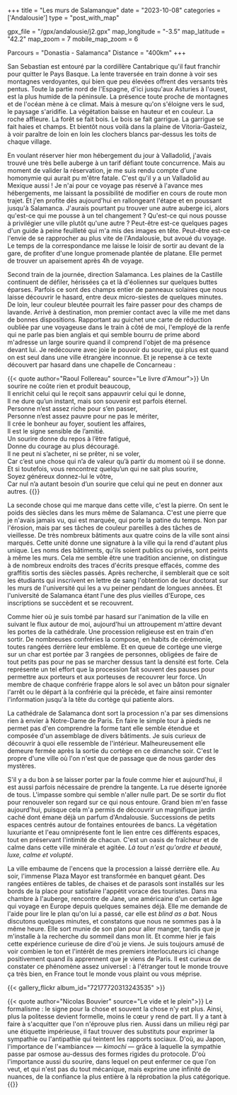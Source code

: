 +++
title = "Les murs de Salamanque"
date = "2023-10-08"
categories = ['Andalousie']
type = "post_with_map"

gpx_file = "/gpx/andalousie/j2.gpx"
map_longitude = "-3.5"
map_latitude = "42.2"
map_zoom = 7
mobile_map_zoom = 6

Parcours = "Donastia - Salamanca"
Distance = "400km"
+++

San Sebastian est entouré par la cordillère Cantabrique qu'il faut franchir pour quitter le Pays Basque. La lente traversée en train donne à voir ses montagnes 
verdoyantes, qui bien que peu élevées offrent des versants très pentus. Toute la partie nord de l'Espagne, d'ici jusqu'aux Asturies à l'ouest, est la plus 
humide de la péninsule. La présence toute proche de montagnes et de l'océan mène à ce climat. Mais à mesure qu'on s'éloigne vers le sud, le paysage s'aridifie. 
La végétation baisse en hauteur et en couleur. La roche affleure. La forêt se fait bois. Le bois se fait garrigue. La garrigue se fait haies et champs. Et bientôt 
nous voilà dans la plaine de Vitoria-Gasteiz, à voir paraître de loin en loin les clochers blancs par-dessus les toits de chaque village.

En voulant réserver hier mon hébergement du jour à Valladolid, j'avais trouvé une très belle auberge à un tarif défiant toute concurrence. Mais au moment de 
valider la réservation, je me suis rendu compte d'une homonymie qui aurait pu m'être fatale. C'est qu'il y a un Valladolid au Mexique aussi !
Je n'ai pour ce voyage pas réservé à l'avance mes hébergements, me laissant la possibilité de modifier en cours de route mon trajet. Et j'en profite dès 
aujourd'hui en rallongeant l'étape et en poussant jusqu'à Salamanca. J'aurais pourtant pu trouver une autre auberge ici, alors qu'est-ce qui me pousse à un tel 
changement ? Qu'est-ce qui nous pousse à privilégier une ville plutôt qu'une autre ? Peut-être est-ce quelques pages d'un guide à peine feuilleté qui m'a mis 
des images en tête. Peut-être est-ce l'envie de se rapprocher au plus vite de l'Andalousie, but avoué du voyage.
Le temps de la correspondance me laisse le loisir de sortir au devant de la gare, de profiter d'une longue promenade plantée de platane. Elle permet de 
trouver un apaisement après 4h de voyage.

Second train de la journée, direction Salamanca. Les plaines de la Castille continuent de défiler, hérissées ça et là d'éoliennes sur quelques buttes éparses. 
Parfois ce sont des champs entier de panneaux solaires que nous laisse découvrir le hasard, entre deux micro-siestes de quelques minutes. De loin, leur 
couleur bleutée pourrait les faire passer pour des champs de lavande.
Arrivé à destination, mon premier contact avec la ville me met dans de bonnes dispositions. Rapportant au guichet une carte de réduction oubliée par une 
voyageuse dans le train à côté de moi, l'employé de la renfe qui ne parle pas bien anglais et qui semble bourru de prime abord m'adresse un large sourire 
quand il comprend l'objet de ma présence devant lui. Je redécouvre avec joie le pouvoir du sourire, qui plus est quand on est seul dans une ville étrangère inconnue.
Et je repense à ce texte découvert par hasard dans une chapelle de Concarneau :

{{< quote author="Raoul Follereau" source="Le livre d'Amour">}}
Un sourire ne coûte rien et produit beaucoup,  
Il enrichit celui qui le reçoit sans appauvrir celui qui le donne,   
Il ne dure qu’un instant, mais son souvenir est parfois éternel.  
Personne n’est assez riche pour s’en passer,  
Personne n’est assez pauvre pour ne pas le mériter,   
Il crée le bonheur au foyer, soutient les affaires,  
Il est le signe sensible de l’amitié.  
Un sourire donne du repos à l’être fatigué,   
Donne du courage au plus découragé.  
Il ne peut ni s’acheter, ni se prêter, ni se voler,   
Car c’est une chose qui n’a de valeur qu’à partir du moment où il se donne.   
Et si toutefois, vous rencontrez quelqu’un qui ne sait plus sourire,  
Soyez généreux donnez-lui le vôtre,  
Car nul n’a autant besoin d’un sourire que celui qui ne peut en donner aux autres.
{{</quote>}}

La seconde chose qui me marque dans cette ville, c'est la pierre. On sent le poids des siècles dans les murs même de Salamanca. C'est une pierre que je n'avais 
jamais vu, qui est marquée, qui porte la patine du temps. Non par l'érosion, mais par ses tâches de couleur pareilles à des tâches de vieillesse. De très 
nombreux bâtiments aux quatre coins de la ville sont ainsi marqués. Cette unité donne une signature à la ville qui la rend d'autant plus unique.
Les noms des bâtiments, qu'ils soient publics ou privés, sont peints à même les murs. Cela me semble être une tradition ancienne, on distingue à de nombreux 
endroits des traces d'écrits presque effacés, comme des graffitis sortis des siècles passés. Après recherche, il semblerait que ce soit les étudiants qui 
inscrivent en lettre de sang l'obtention de leur doctorat sur les murs de l'université qui les a vu peiner pendant de longues années. Et l'université de 
Salamanca étant l'une des plus vieilles d'Europe, ces inscriptions se succèdent et se recouvrent.

Comme hier où je suis tombé par hasard sur l'animation de la ville en suivant le flux autour de moi, aujourd'hui un attroupement m'attire devant les portes de 
la cathédrale. Une procession religieuse est en train d'en sortir. De nombreuses confréries la compose, en habits de cérémonie, toutes rangées derrière leur 
emblème. Et en queue de cortège une vierge sur un char est portée par 3 rangées de personnes, obligées de faire de tout petits pas pour ne pas se marcher dessus 
tant la densité est forte. Cela représente un tel effort que la procession fait souvent des pauses pour permettre aux porteurs et aux porteuses de recouvrer leur 
force. Un membre de chaque confrérie frappe alors le sol avec un bâton pour signaler l'arrêt ou le départ à la confrérie qui la précède, et faire ainsi remonter 
l'information jusqu'à la tête du cortège qui patiente alors.

La cathédrale de Salamanca dont sort la procession n'a par ses dimensions rien à envier à Notre-Dame de Paris. En faire le simple tour à pieds ne permet pas 
d'en comprendre la forme tant elle semble étendue et composée d'un assemblage de divers bâtiments. Je suis curieux de découvrir à quoi elle ressemble de 
l'intérieur. Malheureusement elle demeure fermée après la sortie du cortège en ce dimanche soir. C'est le propre d'une ville où l'on n'est que de passage que 
de nous garder des mystères.

S'il y a du bon à se laisser porter par la foule comme hier et aujourd'hui, il est aussi parfois nécessaire de prendre la tangente. La rue déserte ignorée de 
tous. L'impasse sombre qui semble n'aller nulle part. De se sortir du flot pour renouveler son regard sur ce qui nous entoure. Grand bien m'en fasse aujourd'hui, 
puisque cela m'a permis de découvrir un magnifique jardin caché dont émane déjà un parfum d'Andalousie. Successions de petits espaces centrés autour de fontaines 
entourées de bancs. La végétation luxuriante et l'eau omniprésente font le lien entre ces différents espaces, tout en préservant l'intimité de chacun. C'est un 
oasis de fraîcheur et de calme dans cette ville minérale et agitée. *Là tout n'est qu'ordre et beauté, luxe, calme et volupté*.

La ville embaume de l'encens que la procession a laissé derrière elle. Au soir, l'immense Plaza Mayor est transformée en banquet géant. Des rangées entières de 
tables, de chaises et de parasols sont installés sur les bords de la place pour satisfaire l'appétit vorace des touristes.
Dans ma chambre à l'auberge, rencontre de Jane, une américaine d'un certain âge qui voyage en Europe depuis quelques semaines déjà. Elle me demande de l'aide pour 
lire le plan qu'on lui a passé, car elle est *blind as a bat*.
Nous discutons quelques minutes, et constatons que nous ne sommes pas à la même heure. Elle sort munie de son plan pour aller manger, tandis que je m'installe à la 
recherche du sommeil dans mon lit.
Et comme hier je fais cette expérience curieuse de dire d'où je viens. Je suis toujours amusé de voir combien le ton et l'intérêt de mes premiers interlocuteurs 
ici change positivement quand ils apprennent que je viens de Paris. Il est curieux de constater ce phénomène assez universel : à l'étranger tout le monde trouve 
ça très bien, en France tout le monde vous plaint ou vous méprise.

{{< gallery_flickr album_id="72177720313243535" >}}

{{< quote author="Nicolas Bouvier" source="Le vide et le plein">}}
Le formalisme : le signe pour la chose et souvent la chose n'y est plus. Ainsi, plus la politesse devient formelle, moins le cœur y rend de part. Il y a tant à 
faire à s'acquitter que l'on n'éprouve plus rien. Aussi dans un milieu régi par une étiquette impérieuse, il faut trouver des substituts pour exprimer la sympathie 
ou l'antipathie qui teintent les rapports sociaux. D'où, au Japon, l'importance de l'&laquo;ambiance&raquo; &mdash; <i>kimochi</i> &mdash; grâce à laquelle la 
sympathie passe par osmose au-dessus des formes rigides du protocole. D'où l'importance aussi du sourire, dans lequel on peut enfermer ce que l'on veut, et qui 
n'est pas du tout mécanique, mais exprime une infinité de nuances, de la confiance  la plus entière à la réprobation la plus catégorique.
{{</quote>}}